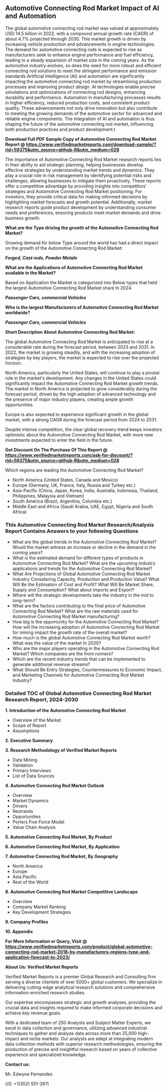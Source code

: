 <h2>Automotive Connecting Rod Market Impact of AI and Automation</h2>The global automotive connecting rod market was valued at approximately USD 14.5 billion in 2022, with a compound annual growth rate (CAGR) of about 4.7% projected through 2030. This market growth is driven by increasing vehicle production and advancements in engine technologies. The demand for automotive connecting rods is expected to rise as manufacturers seek to enhance engine performance and fuel efficiency, leading to a steady expansion of market size in the coming years. As the automotive industry evolves, so does the need for more robust and efficient connecting rod solutions to meet the stringent performance and emission standards.Artificial Intelligence (AI) and automation are significantly impacting the automotive connecting rod market by streamlining production processes and improving product design. AI technologies enable precise simulations and optimizations of connecting rod designs, enhancing durability and performance. Automation in manufacturing processes results in higher efficiency, reduced production costs, and consistent product quality. These advancements not only drive innovation but also contribute to meeting the growing demands of the automotive sector for advanced and reliable engine components. The integration of AI and automation is thus shaping the future of the automotive connecting rod market, influencing both production practices and product development.t</p><p id="" class=""><strong>Download Full PDF Sample Copy of Automotive Connecting Rod Market Report @ <a href="https://www.verifiedmarketreports.com/download-sample/?rid=59375&utm_source=github-R&utm_medium=028" target="_blank">https://www.verifiedmarketreports.com/download-sample/?rid=59375&utm_source=github-R&utm_medium=028</a></strong></p><p>The importance of&nbsp;Automotive Connecting Rod Market research reports lies in their ability to aid strategic planning, helping businesses develop effective strategies by understanding market trends and dynamics. They play a crucial role in risk management by identifying potential risks and challenges, allowing businesses to mitigate them proactively. These reports offer a competitive advantage by providing insights into competitors' strategies and Automotive Connecting Rod Market positioning. For investors, they provide critical data for making informed decisions by highlighting market forecasts and growth potential. Additionally, market research reports guide product development by understanding consumer needs and preferences, ensuring products meet market demands and drive business growth.</p><p><strong>What are the&nbsp;Type driving the growth of the Automotive Connecting Rod Market?</strong></p><p id="" class="">Growing demand for below Type around the world has had a direct impact on the growth of the Automotive Connecting Rod Market:</p><em><strong>Forged, Cast rods, Powder Metals</strong></em></p><strong>What are the&nbsp;Applications&nbsp;of Automotive Connecting Rod Market available in the Market?</strong></p><p id="" class="">Based on Application the Market is categorized into Below types that held the largest Automotive Connecting Rod Market share In 2024.</p><em><strong>Passenger Cars, commercial Vehicles</strong></em></p><strong>Who is the largest Manufacturers of Automotive Connecting Rod Market worldwide?</strong></p><p><em><strong>Passenger Cars, commercial Vehicles</strong></em></p><p id="" class=""><strong>Short Description About Automotive Connecting Rod Market:</strong></p><p>The global Automotive Connecting Rod Market is anticipated to rise at a considerable rate during the forecast period, between 2023 and 2031. In 2022, the market is growing steadily, and with the increasing adoption of strategies by key players, the market is expected to rise over the projected horizon.</p><p>North America, particularly the United States, will continue to play a pivotal role in the market's development. Any changes in the United States could significantly impact the Automotive Connecting Rod Market growth trends. The market in North America is projected to grow considerably during the forecast period, driven by the high adoption of advanced technology and the presence of major industry players, creating ample growth opportunities.</p><p>Europe is also expected to experience significant growth in the global market, with a strong CAGR during the forecast period from 2024 to 2031.</p><p>Despite intense competition, the clear global recovery trend keeps investors optimistic about the Automotive Connecting Rod Market, with more new investments expected to enter the field in the future.</p><p id="" class=""><strong>Get Discount On The Purchase Of This Report @ <a href="https://www.verifiedmarketreports.com/ask-for-discount/?rid=59375&utm_source=github-R&utm_medium=028" target="_blank">https://www.verifiedmarketreports.com/ask-for-discount/?rid=59375&utm_source=github-R&utm_medium=028</a></strong></p>Which regions are leading the Automotive Connecting Rod Market?</p><ul><li>North America (United States, Canada and Mexico)</li><li>Europe (Germany, UK, France, Italy, Russia and Turkey etc.)</li><li>Asia-Pacific (China, Japan, Korea, India, Australia, Indonesia, Thailand, Philippines, Malaysia and Vietnam)</li><li>South America (Brazil, Argentina, Columbia etc.)</li><li>Middle East and Africa (Saudi Arabia, UAE, Egypt, Nigeria and South Africa)</li></ul><h3 id="" class="">This Automotive Connecting Rod Market Research/Analysis Report Contains Answers to your following Questions</h3><ul><li>What are the global trends in the Automotive Connecting Rod Market? Would the market witness an increase or decline in the demand in the coming years?</li><li>What is the estimated demand for different types of products in Automotive Connecting Rod Market? What are the upcoming industry applications and trends for the Automotive Connecting Rod Market?</li><li>What Are Projections of Global Automotive Connecting Rod Market Industry Considering Capacity, Production and Production Value? What Will Be the Estimation of Cost and Profit? What Will Be Market Share, Supply and Consumption? What about imports and Export?</li><li>Where will the strategic developments take the industry in the mid to long-term?</li><li>What are the factors contributing to the final price of Automotive Connecting Rod Market? What are the raw materials used for Automotive Connecting Rod Market manufacturing?</li><li>How big is the opportunity for the Automotive Connecting Rod Market? How will the increasing adoption of Automotive Connecting Rod Market for mining impact the growth rate of the overall market?</li><li>How much is the global Automotive Connecting Rod Market worth? What was the value of the market In 2020?</li><li>Who are the major players operating in the Automotive Connecting Rod Market? Which companies are the front runners?</li><li>Which are the recent industry trends that can be implemented to generate additional revenue streams?</li><li>What Should Be Entry Strategies, Countermeasures to Economic Impact, and Marketing Channels for Automotive Connecting Rod Market Industry?</li></ul><h3 id="" class="">Detailed TOC of Global Automotive Connecting Rod Market Research Report, 2024-2030</h3><p id="" class=""><strong>1. Introduction of the Automotive Connecting Rod Market</strong></p><ul><li>Overview of the Market</li><li>Scope of Report</li><li>Assumptions</li></ul><p id="" class=""><strong>2. Executive Summary</strong></p><p id="" class=""><strong>3. Research Methodology of Verified Market Reports</strong></p><ul><li>Data Mining</li><li>Validation</li><li>Primary Interviews</li><li>List of Data Sources</li></ul><p id="" class=""><strong>4. Automotive Connecting Rod Market Outlook</strong></p><ul><li>Overview</li><li>Market Dynamics</li><li>Drivers</li><li>Restraints</li><li>Opportunities</li><li>Porters Five Force Model</li><li>Value Chain Analysis</li></ul><p id="" class=""><strong>5. Automotive Connecting Rod Market, By Product</strong></p><p id="" class=""><strong>6. Automotive Connecting Rod Market, By Application</strong></p><p id="" class=""><strong>7. Automotive Connecting Rod Market, By Geography</strong></p><ul><li>North America</li><li>Europe</li><li>Asia Pacific</li><li>Rest of the World</li></ul><p id="" class=""><strong>8. Automotive Connecting Rod Market Competitive Landscape</strong></p><ul><li>Overview</li><li>Company Market Ranking</li><li>Key Development Strategies</li></ul><p id="" class=""><strong>9. Company Profiles</strong></p><p id="" class=""><strong>10. Appendix</strong></p><p id="" class=""><strong>For More Information or Query, Visit @ <a href="https://www.verifiedmarketreports.com/product/global-automotive-connecting-rod-market-2018-by-manufacturers-regions-type-and-application-forecast-to-2023/" target="_blank">https://www.verifiedmarketreports.com/product/global-automotive-connecting-rod-market-2018-by-manufacturers-regions-type-and-application-forecast-to-2023/</a></strong></p><p id="" class=""><strong>About Us: Verified Market Reports</strong></p><p id="" class="">Verified Market Reports is a premier Global Research and Consulting firm serving a diverse clientele of over 5000+ global customers. We specialize in delivering cutting-edge analytical research solutions and comprehensive information-enriched research studies.</p><p id="" class="">Our expertise encompasses strategic and growth analyses, providing the crucial data and insights required to make informed corporate decisions and achieve key revenue goals.</p><p id="" class="">With a dedicated team of 250 Analysts and Subject Matter Experts, we excel in data collection and governance, utilizing advanced industrial techniques to gather and analyze data across more than 25,000 high-impact and niche markets. Our analysts are adept at integrating modern data collection methods with superior research methodologies, ensuring the production of precise and insightful research based on years of collective experience and specialized knowledge.</p><p id="" class=""><strong>Contact us:</strong></p><p id="" class="">Mr. Edwyne Fernandes</p><p id="" class="">US: +1(302) 551-2611</p>